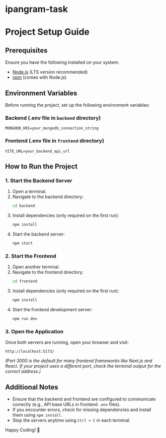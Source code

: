 # ipangram-task

# Project Setup Guide

## Prerequisites

Ensure you have the following installed on your system:

- [Node.js](https://nodejs.org/) (LTS version recommended)
- [npm](https://www.npmjs.com/) (comes with Node.js)

## Environment Variables

Before running the project, set up the following environment variables:

### Backend (.env file in `backend` directory)

```
MONGODB_URI=your_mongodb_connection_string
```

### Frontend (.env file in `frontend` directory)

```
VITE_URL=your_backend_api_url
```

## How to Run the Project

### 1. Start the Backend Server

1. Open a terminal.
2. Navigate to the backend directory:
   ```sh
   cd backend
   ```
3. Install dependencies (only required on the first run):
   ```sh
   npm install
   ```
4. Start the backend server:
   ```sh
   npm start
   ```

### 2. Start the Frontend

1. Open another terminal.
2. Navigate to the frontend directory:
   ```sh
   cd frontend
   ```
3. Install dependencies (only required on the first run):
   ```sh
   npm install
   ```
4. Start the frontend development server:
   ```sh
   npm run dev
   ```

### 3. Open the Application

Once both servers are running, open your browser and visit:

```
http://localhost:5173/
```

_(Port 3000 is the default for many frontend frameworks like Next.js and React. If your project uses a different port, check the terminal output for the correct address.)_

## Additional Notes

- Ensure that the backend and frontend are configured to communicate correctly (e.g., API base URLs in frontend `.env` files).
- If you encounter errors, check for missing dependencies and install them using `npm install`.
- Stop the servers anytime using `Ctrl + C` in each terminal.

Happy Coding! 🚀
